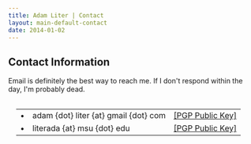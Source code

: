 ```yaml
---
title: Adam Liter | Contact
layout: main-default-contact
date: 2014-01-02
---
```


## Contact Information
					
Email is definitely the best way to reach me. If I don't respond within the day, I'm probably dead.

<table style="padding: 1em;">
	<tr>
		<td>
			&#8226;
		</td>
		<td>
			adam {dot} liter {at} gmail {dot} com
		</td>
		<td>
			<a href="/content/PGP/adamliter.asc">[PGP Public Key]</a>
		</td>
	</tr>
	<tr>
		<td>
			&#8226;
		</td>
		<td>
			literada {at} msu {dot} edu
		</td>
		<td>
			<a href="/content/PGP/literada.asc">[PGP Public Key]</a>
		</td>
	</tr>
</table>
